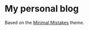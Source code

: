 # My personal blog

Based on the [Minimal Mistakes](https://mmistakes.github.io/minimal-mistakes/) theme.